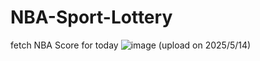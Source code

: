 # NBA-Sport-Lottery

fetch NBA Score for today
![image](https://github.com/user-attachments/assets/68e76c3d-2229-482f-a515-1e1987a25f17)
(upload on 2025/5/14)
